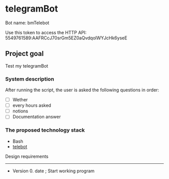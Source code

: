 # telegramBot

Bot name: bmTelebot

Use this token to access the HTTP API: 5549761589:AAFRCcJ70srGm5EZ0aQvdqolWYJcHk6yseE

## Project goal

Test my telegramBot

### System description


After running the script, the user is asked the following questions in order:

- [ ] Wether
- [ ] every hours asked
- [ ] notions
- [ ] Documentation answer

### The proposed technology stack

- Bash
- [telebot](https://pypi.org/project/pyTelegramBotAPI/)

Design requirements


---

- Version 0. date ; Start working program

